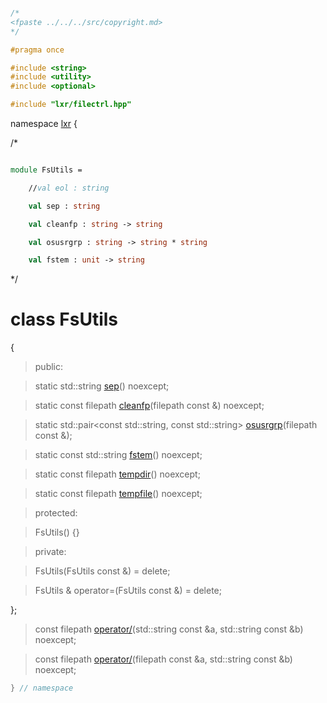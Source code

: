 ```cpp

/*
<fpaste ../../../src/copyright.md>
*/

#pragma once

#include <string>
#include <utility>
#include <optional>

#include "lxr/filectrl.hpp"

````

namespace [lxr](namespace.list) {

/*

```fsharp

module FsUtils =

    //val eol : string

    val sep : string

    val cleanfp : string -> string

    val osusrgrp : string -> string * string

    val fstem : unit -> string
```

*/

# class FsUtils

{

>public:

>static std::string [sep](fsutils_functions.cpp.md)() noexcept;

>static const filepath [cleanfp](fsutils_functions.cpp.md)(filepath const &) noexcept;

>static std::pair&lt;const std::string, const std::string&gt; [osusrgrp](fsutils_functions.cpp.md)(filepath const &);

>static const std::string [fstem](fsutils_functions.cpp.md)() noexcept;

>static const filepath [tempdir](fsutils_functions.cpp.md)() noexcept;

>static const filepath [tempfile](fsutils_functions.cpp.md)() noexcept;

>protected:

>FsUtils() {}

>private:

>FsUtils(FsUtils const &) = delete;

>FsUtils & operator=(FsUtils const &) = delete;

};


>const filepath [operator/](fsutils_functions.cpp.md)(std::string const &a, std::string const &b) noexcept;

>const filepath [operator/](fsutils_functions.cpp.md)(filepath const &a, std::string const &b) noexcept;


```cpp
} // namespace
```
